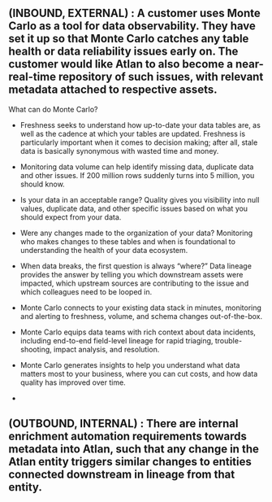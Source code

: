 (INBOUND, EXTERNAL) : A customer uses Monte Carlo as a tool for data observability. They have set it up so that Monte Carlo catches any table health or data reliability issues early on. The customer would like Atlan to also become a near-real-time repository of such issues, with relevant metadata attached to respective assets.
---------------------------------------------------------------
What can do Monte Carlo?
- Freshness seeks to understand how up-to-date your data tables are, as well as the cadence at which your tables are updated. Freshness is particularly important when it comes to decision making; after all, stale data is basically synonymous with wasted time and money.
- Monitoring data volume can help identify missing data, duplicate data and other issues. If 200 million rows suddenly turns into 5 million, you should know.
- Is your data in an acceptable range? Quality gives you visibility into null values, duplicate data, and other specific issues based on what you should expect from your data.
- Were any changes made to the organization of your data? Monitoring who makes changes to these tables and when is foundational to understanding the health of your data ecosystem.
- When data breaks, the first question is always “where?” Data lineage provides the answer by telling you which downstream assets were impacted, which upstream sources are contributing to the issue and which colleagues need to be looped in.

- Monte Carlo connects to your existing data stack in minutes, monitoring and alerting to freshness, volume, and schema changes out-of-the-box.
- Monte Carlo equips data teams with rich context about data incidents, including end-to-end field-level lineage for rapid triaging, trouble-shooting, impact analysis, and resolution.
- Monte Carlo generates insights to help you understand what data matters most to your business, where you can cut costs, and how data quality has improved over time.
- 

(OUTBOUND, INTERNAL) : There are internal enrichment automation requirements towards metadata into Atlan, such that any change in the Atlan entity triggers similar changes to entities connected downstream in lineage from that entity.
---------------------------------------------------------------
